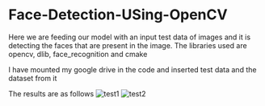 # Face-Detection-USing-OpenCV
Here we are feeding our model with an input test data of images and it is detecting the faces that are present in the image. The libraries used are opencv, dlib, face_recognition and cmake

I have mounted my google drive in the code and inserted test data and the dataset from it

The results are as follows
![test1](https://user-images.githubusercontent.com/43499693/115034869-99cf4b80-9ee9-11eb-8c52-7d5bd493f06e.PNG)
![test2](https://user-images.githubusercontent.com/43499693/115034877-9b990f00-9ee9-11eb-9ec2-ae1b5f70eced.PNG)
